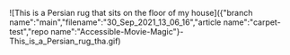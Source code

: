 

 

![This is a Persian rug that sits on the floor of my house]({"branch name":"main","filename":"30_Sep_2021_13_06_16","article name":"carpet-test","repo name":"Accessible-Movie-Magic"}-This_is_a_Persian_rug_tha.gif)

